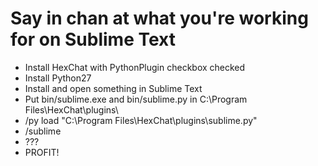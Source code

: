 # Say in chan at what you're working for on Sublime Text


- Install HexChat with PythonPlugin checkbox checked
- Install Python27
- Install and open something in Sublime Text
- Put bin/sublime.exe and bin/sublime.py in C:\Program Files\HexChat\plugins\
- /py load "C:\Program Files\HexChat\plugins\sublime.py"
- /sublime
- ???
- PROFIT!
